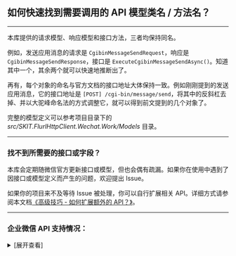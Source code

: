﻿## 如何快速找到需要调用的 API 模型类名 / 方法名？

---

本库提供的请求模型、响应模型和接口方法，三者均保持同名。

例如，发送应用消息的请求是 `CgibinMessageSendRequest`，响应是 `CgibinMessageSendResponse`，接口是 `ExecuteCgibinMessageSendAsync()`。知道其中一个，其余两个就可以快速地推断出了。

再有，每个对象的命名与官方文档的接口地址大体保持一致。例如刚刚提到的发送应用消息，它的接口地址是 `[POST] /cgi-bin/message/send`，将其中的反斜杠去掉、并以大驼峰命名法的方式调整它，就可以得到前文提到的几个对象了。

完整的模型定义可以参考项目目录下的 _src/SKIT.FlurlHttpClient.Wechat.Work/Models_ 目录。

---

### 找不到所需要的接口或字段？

本库会定期随微信官方更新接口或模型，但也会偶有疏漏。如果你在使用中遇到了因接口或模型定义而产生的问题，欢迎提出 Issue。

如果你的项目来不及等待 Issue 被处理，你可以自行扩展相关 API。详细方式请参阅本文档[《高级技巧 - 如何扩展额外的 API？》](./Advanced_Extensions.md)。

---

### 企业微信 API 支持情况：

<details>

<summary>[展开查看]</summary>

|     |            微信 API            |         开发模式         |         备注         |
| :-: | :----------------------------: | :----------------------: | :------------------: |
|  √  |            基础功能            | 企业 & 服务商 & 硬件接入 |                      |
|  √  |      通讯录管理：成员管理      | 企业 & 服务商 & 硬件接入 |                      |
|  √  |      通讯录管理：部门管理      | 企业 & 服务商 & 硬件接入 |                      |
|  √  |      通讯录管理：标签管理      | 企业 & 服务商 & 硬件接入 |                      |
|  √  |    通讯录管理：异步批量接口    | 企业 & 服务商 & 硬件接入 |                      |
|  √  |    通讯录管理：异步导出接口    |           企业           |                      |
|  √  |      通讯录管理：互联企业      |           企业           |                      |
|  √  |     通讯录管理：通讯录搜索     |          服务商          |                      |
|  √  |   通讯录管理：通讯录 ID 转译   |          服务商          |                      |
|  √  |   客户联系：企业服务人员管理   |      企业 & 服务商       |                      |
|  √  |       客户联系：客户管理       |      企业 & 服务商       |                      |
|  √  |     客户联系：客户标签管理     |      企业 & 服务商       |                      |
|  √  |       客户联系：在职继承       |      企业 & 服务商       |                      |
|  √  |       客户联系：离职继承       |      企业 & 服务商       |                      |
|  √  |      客户联系：客户群管理      |      企业 & 服务商       |                      |
|  √  |      客户联系：客户朋友圈      |      企业 & 服务商       |                      |
|  √  |       客户联系：消息推送       |      企业 & 服务商       |                      |
|  √  |       客户联系：统计管理       |      企业 & 服务商       |                      |
|  √  |     客户联系：管理商品图册     |      企业 & 服务商       |                      |
|  √  |    客户联系：管理聊天敏感词    |      企业 & 服务商       |                      |
|  √  |     微信客服：客服账号管理     |      企业 & 服务商       |                      |
|  √  |     微信客服：接待人员管理     |      企业 & 服务商       |                      |
|  √  |  微信客服：会话分配与消息发送  |      企业 & 服务商       |                      |
|  √  |     微信客服：升级服务配置     |      企业 & 服务商       |                      |
|  √  |   微信客服：其他基础信息获取   |      企业 & 服务商       |                      |
|  √  |       微信客服：统计管理       |      企业 & 服务商       |                      |
|  √  |     身份验证：网页授权登录     | 企业 & 服务商 & 硬件接入 |                      |
|  √  |     身份验证：扫码授权登录     | 企业 & 服务商 & 硬件接入 |                      |
|  √  |    应用管理：获取或设置应用    | 企业 & 服务商 & 硬件接入 |                      |
|  √  |      应用管理：自定义菜单      |           企业           |                      |
|  √  |     应用管理：自定义工作台     |           企业           |                      |
|  √  |     消息推送：发送应用消息     | 企业 & 服务商 & 硬件接入 |                      |
|  √  | 消息推送：更新任务卡片消息状态 |      企业 & 服务商       |                      |
|  √  |  消息推送：发送消息到群聊会话  |           企业           |                      |
|  √  |   消息推送：互联企业消息推送   |           企业           |                      |
|  √  |     消息推送：家校消息推送     |           企业           |                      |
|  √  | 消息推送：查询应用消息发送统计 |      企业 & 服务商       |                      |
|  √  |            素材管理            | 企业 & 服务商 & 硬件接入 |                      |
|  √  |            OA：打卡            |      企业 & 服务商       |                      |
|  √  |            OA：审批            |      企业 & 服务商       |                      |
|  √  |            OA：汇报            |      企业 & 服务商       |                      |
|  √  |        OA：审批流程引擎        | 企业 & 服务商 & 硬件接入 |                      |
|  √  |           OA：会议室           |           企业           |                      |
|  √  |          OA：紧急通知          |           企业           |                      |
|  √  |         效率工具：日程         |      企业 & 服务商       |                      |
|  √  |         效率工具：会议         |      企业 & 服务商       |                      |
|  √  |         效率工具：直播         |      企业 & 服务商       |                      |
|  √  |         效率工具：微盘         |           企业           |                      |
|  √  |       效率工具：公费电话       |           企业           |                      |
|  ×  | <del>企业支付：企业红包</del>  |     <del>企业</del>      | 异构协议，需独立模块 |
|  ×  | <del>企业支付：员工付款</del>  |     <del>企业</del>      | 异构协议，需独立模块 |
|  √  |       企业支付：员工收款       |           企业           |                      |
|  √  |       企业支付：对外收款       |      企业 & 服务商       |                      |
|  √  |            企业互联            |      企业 & 服务商       |                      |
|  √  |             上下游             |      企业 & 服务商       |                      |
|  √  |          会话内容存档          |           企业           |                      |
|  √  |            电子发票            | 企业 & 服务商 & 硬件接入 |                      |
|  √  |       家校沟通：基础接口       |      企业 & 服务商       |                      |
|  √  |     家校沟通：网页授权登录     |      企业 & 服务商       |                      |
|  √  |    家校沟通：学生与家长管理    |      企业 & 服务商       |                      |
|  √  |       家校沟通：部门管理       |      企业 & 服务商       |                      |
|  √  |       家校应用：健康上报       |           企业           |                      |
|  √  |        家校应用：复学码        |           企业           |                      |
|  √  |       家校应用：上课直播       |      企业 & 服务商       |                      |
|  √  |     政民沟通：配置服务网格     |           企业           |                      |
|  √  |     政民沟通：配置事件类别     |           企业           |                      |
|  √  |       政民沟通：巡查上报       |           企业           |                      |
|  √  |       政民沟通：居民上报       |           企业           |                      |
|  √  |      政民沟通：防疫场所码      |           企业           |                      |
|  √  |          接口调用许可          |          服务商          |                      |
|  √  |            应用授权            |    服务商 & 硬件接入     |                      |
|  √  |           推广二维码           |    服务商 & 硬件接入     |                      |
|  √  |         自建应用代开发         |          服务商          |                      |
|  √  |            设备管理            |         硬件接入         |                      |

</details>
